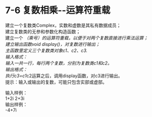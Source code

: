 # 7-6 复数相乘--运算符重载
建立一个复数类Complex，实数和虚数是其私有数据成员；  
建立复数类的无参和参数化构造函数；  
建立一个 *（乘号）的运算符重载，以便于对两个复数直接进行乘法运算；  
建立输出函数void display()，对复数进行输出；  
主函数里定义三个复数类对象c1、c2、c3.  
输入格式：  
输入一共一行，每行两个复数，分别为复数类c1和c2。  
输出格式：  
执行c3=c1*c2运算之后，调用display函数，对c3进行输出。  
提示：输入或输出的复数，可能只包含实部或虚部。

输入样例：  
1+2i 2+3i  
输出样例：  
-4+7i

